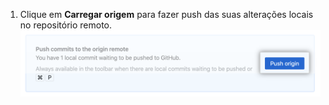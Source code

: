1. Clique em **Carregar origem** para fazer push das suas alterações locais no repositório remoto. ![Botão Push](/assets/images/help/desktop/push-origin-button.png)
